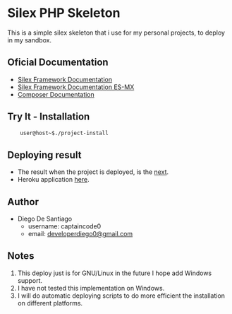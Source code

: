 # Silex PHP Skeleton
This is a simple silex skeleton that i use for my personal projects, to deploy in my sandbox.

## Oficial Documentation
- [Silex Framework Documentation](http://silex.sensiolabs.org/documentation)
- [Silex Framework Documentation ES-MX](https://librosweb.es/libro/silex/)
- [Composer Documentation](https://getcomposer.org/doc/)

## Try It - Installation
```bash
	user@host~$./project-install
```

## Deploying result
- The result when the project is deployed, is the [next](https://drive.google.com/file/d/0B4J-idyc18PdQ3QzLUl2dTBQNk0/view?usp=sharing).
- Heroku application [here](http://silexskeleton.herokuapp.com/).

## Author
- Diego De Santiago
	- username: captaincode0
	- email: developerdiego0@gmail.com

## Notes
1. This deploy just is for GNU/Linux in the future I hope add Windows support.
2. I have not tested this implementation on Windows.
3. I will do automatic deploying scripts to do more efficient the installation on different platforms.